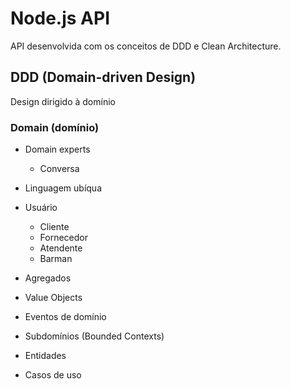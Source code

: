 # Node.js API

API desenvolvida com os conceitos de DDD e Clean Architecture.

## DDD (Domain-driven Design)

Design dirigido à domínio

### Domain (domínio)

- Domain experts

  - Conversa

- Linguagem ubíqua

- Usuário

  - Cliente
  - Fornecedor
  - Atendente
  - Barman

- Agregados
- Value Objects
- Eventos de domínio
- Subdomínios (Bounded Contexts)
- Entidades
- Casos de uso
